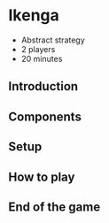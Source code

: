 # Ikenga
* Abstract strategy
* 2 players
* 20 minutes
## Introduction

## Components

## Setup

## How to play

## End of the game

